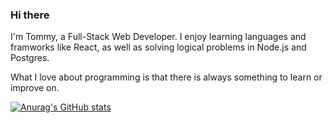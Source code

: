 ### Hi there

I'm Tommy, a Full-Stack Web Developer. I enjoy learning languages and framworks like React, as well as solving logical problems in Node.js and Postgres.

What I love about programming is that there is always something to learn or improve on.

[![Anurag's GitHub stats](https://github-readme-stats.vercel.app/api?username=tommytrant)](https://github.com/anuraghazra/github-readme-stats)
